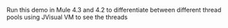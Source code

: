 Run this demo in Mule 4.3 and 4.2 to differentiate between different thread pools using JVisual VM to see the threads